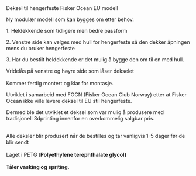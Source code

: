 <!-- Edit this file to change the product description -->

<p> </p>
<p>Deksel til hengerfeste Fisker Ocean EU modell</p>
<p>Ny modulær modell som kan bygges om etter behov. </p>
<p>1. Heldekkende som tidligere men bedre passform</p>
<p>2. Venstre side kan velges med hull for hengerfeste så den dekker åpningen mens du bruker hengerfeste</p>
<p>3. Har du bestilt heldekkende er det mulig å bygge den om til en med hull. </p>
<p>Vridelås på venstre og høyre side som låser dekselet<br><br>Kommer ferdig montert og klar for montasje.</p>
<p>Utviklet i samarbeid med FOCN (Fisker Ocean Club Norway) etter at Fisker Ocean ikke ville levere deksel til EU stil hengerfeste.</p>
<p>Dermed ble det utviklet et deksel som var mulig å produsere med tradisjonell 3dprinting innenfor en overkommelig salgbar pris.</p>
<p><br>Alle deksler blir produsert når de bestilles og tar vanligvis 1-5 dager før de blir sendt<span><br></span><br>Laget i PETG (<b>Polyethylene terephthalate glycol)<br><br>Tåler vasking og spriting. </b> </p>